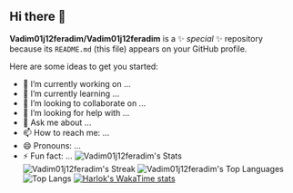 ## Hi there 👋

**Vadim01j12feradim/Vadim01j12feradim** is a ✨ _special_ ✨ repository because its `README.md` (this file) appears on your GitHub profile.

Here are some ideas to get you started:

- 🔭 I’m currently working on ...
- 🌱 I’m currently learning ...
- 👯 I’m looking to collaborate on ...
- 🤔 I’m looking for help with ...
- 💬 Ask me about ...
- 📫 How to reach me: ...
- 😄 Pronouns: ...
- ⚡ Fun fact: ...
![Vadim01j12feradim's Stats](https://github-readme-stats.vercel.app/api?username=Vadim01j12feradim&theme=dark&show_icons=true&hide_border=false&count_private=true)
![Vadim01j12feradim's Streak](https://github-readme-streak-stats.herokuapp.com/?user=Vadim01j12feradim&theme=dark&hide_border=false)
![Vadim01j12feradim's Top Languages](https://github-readme-stats.vercel.app/api/top-langs/?username=Vadim01j12feradim&theme=dark&show_icons=true&hide_border=false&layout=compact)
![Top Langs](https://github-readme-stats.vercel.app/api/top-langs/?username=Vadim01j12feradim&hide_progress=true)
[![Harlok's WakaTime stats](https://github-readme-stats.vercel.app/api/wakatime?username=ffflabs)](https://github.com/anuraghazra/github-readme-stats)
